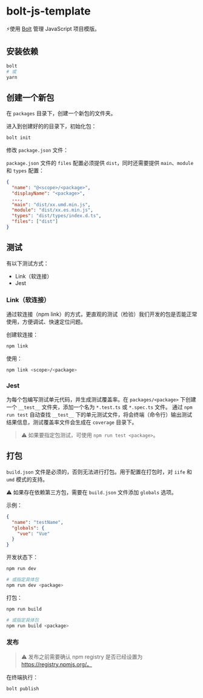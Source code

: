 # bolt-js-template

⚡️使用 [Bolt](https://github.com/boltpkg/bolt) 管理 JavaScript 项目模版。

## 安装依赖

```sh
bolt
# 或
yarn
```

## 创建一个新包

在 `packages` 目录下，创建一个新包的文件夹。

进入到创建好的的目录下，初始化包：

```sh
bolt init
```

修改 `package.json` 文件：

`package.json` 文件的 `files` 配置必须提供 `dist`，同时还需要提供 `main`、`module` 和 `types` 配置：

```json
{
  "name": "@<scope>/<package>",
  "displayName": "<package>",
  ...,
  "main": "dist/xx.umd.min.js",
  "module": "dist/xx.es.min.js",
  "types": "dist/types/index.d.ts",
  "files": ["dist"]
}
```

## 测试

有以下测试方式：

- Link（软连接）
- Jest

### Link（软连接）

通过软连接（npm link）的方式，更直观的测试（检验）我们开发的包是否能正常使用，方便调试、快速定位问题。

创建软连接：

```sh
npm link
```

使用：

```sh
npm link <scope>/<package>
```

### Jest

为每个包编写测试单元代码，并生成测试覆盖率。在 `packages/<package>` 下创建一个 `__test__` 文件夹，添加一个名为 `*.test.ts` 或 `*.spec.ts` 文件。
通过 `npm run test` 自动查找 `__test__` 下的单元测试文件，将会终端（命令行）输出测试结果信息，测试覆盖率文件会生成在 `coverage` 目录下。

> ⚠️ 如果要指定包测试，可使用 `npm run test <package>`。

## 打包

`build.json` 文件是必须的，否则无法进行打包。用于配置在打包时，对 `iife` 和 `umd` 模式的支持。

⚠️ 如果存在依赖第三方包，需要在 `build.json` 文件添加 `globals` 选项。

示例：

```json
{
  "name": "testName",
  "globals": {
    "vue": "Vue"
  }
}
```

开发状态下：

```sh
npm run dev

# 或指定具体包
npm run dev <package>
```

打包：

```sh
npm run build

# 或指定具体包
npm run build <package>
```

### 发布

> ⚠️ 发布之前需要确认 npm registry 是否已经设置为 https://registry.npmjs.org/。

在终端执行：

```sh
bolt publish
```
